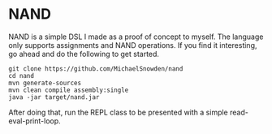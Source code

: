 # NAND
NAND is a simple DSL I made as a proof of concept to myself.
The language only supports assignments and NAND operations.
If you find it interesting, go ahead and do the following to get started.
```
git clone https://github.com/MichaelSnowden/nand
cd nand
mvn generate-sources
mvn clean compile assembly:single
java -jar target/nand.jar
```

After doing that, run the REPL class to be presented with a simple read-eval-print-loop.